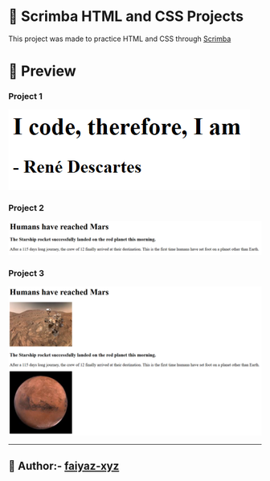 # 🚀 Scrimba HTML and CSS Projects

This project was made to practice HTML and CSS through [Scrimba](https://scrimba.com/learn-html-and-css-c0p)

# 📸 Preview

### Project 1

![Project 1 Preview](./Project%201/project1.png)

### Project 2

![Project 2 Preview](./Project%202/project2.png)

### Project 3

![Project 3 Preview](./Project%203/project3.png)

---

## 👤 Author:- [faiyaz-xyz](https://github.com/faiyaz-xyz)
